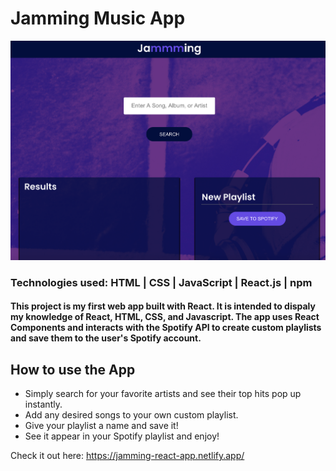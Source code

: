 # Jamming Music App

![Home Page](https://github.com/deningsr/Jamming/blob/main/src/Components/App/Screen%20Shot%202021-02-02%20at%2011.39.57%20AM.png?raw=true "Jamming")

### Technologies used: HTML | CSS | JavaScript | React.js | npm

#### This project is my first web app built with React. It is intended to dispaly my knowledge of React, HTML, CSS, and Javascript. The app uses React Components and interacts with the Spotify API to create custom playlists and save them to the user's Spotify account.

## How to use the App

- Simply search for your favorite artists and see their top hits pop up instantly.
- Add any desired songs to your own custom playlist.
- Give your playlist a name and save it!
- See it appear in your Spotify playlist and enjoy!

Check it out here: <https://jamming-react-app.netlify.app/>
